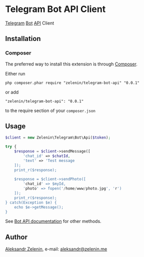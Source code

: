 # Telegram Bot API Client

[Telegram](https://telegram.org) [Bot](https://core.telegram.org/bots) [API](https://core.telegram.org/bots/api) Client

## Installation

### Composer

The preferred way to install this extension is through [Composer](http://getcomposer.org/).

Either run

```
php composer.phar require "zelenin/telegram-bot-api" "0.0.1"
```

or add

```
"zelenin/telegram-bot-api": "0.0.1"
```

to the require section of your ```composer.json```

## Usage

```php
$client = new Zelenin\Telegram\Bot\Api($token);

try {
    $response = $client->sendMessage([
        'chat_id' => $chatId,
        'text' => 'Test message
    ]);
    print_r($response);
    
    $response = $client->sendPhoto([
    	'chat_id' => $myId,
    	'photo' => fopen('/home/www/photo.jpg', 'r')
    ]);
    print_r($response);
} catch(Exception $e) {
    echo $e->getMessage();
}
```

See [Bot API documentation](https://core.telegram.org/bots/api) for other methods.

## Author

[Aleksandr Zelenin](https://github.com/zelenin/), e-mail: [aleksandr@zelenin.me](mailto:aleksandr@zelenin.me)
